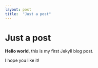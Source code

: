 ```yaml
---
layout: post
title:  "Just a post"
---
```


# Just a post

**Hello world**, this is my first Jekyll blog post.

I hope you like it!